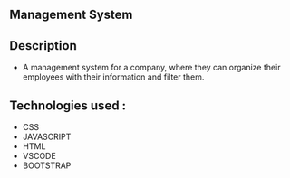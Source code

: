 ## Management System
## Description
- A management system for a company, where they can organize their employees with their information and filter them.
## Technologies used :
- CSS
- JAVASCRIPT
- HTML
- VSCODE
- BOOTSTRAP

